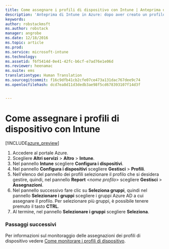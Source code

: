 ```yaml
---
title: Come assegnare i profili di dispositivo con Intune | Anteprima di Intune in Azure | Documentazione Microsoft
description: 'Anteprima di Intune in Azure: dopo aver creato un profilo di dispositivo con Intune, usare questo argomento per informazioni su come assegnarlo ai dispositivi.'
keywords: 
author: robstackmsft
ms.author: robstack
manager: angrobe
ms.date: 12/18/2016
ms.topic: article
ms.prod: 
ms.service: microsoft-intune
ms.technology: 
ms.assetid: f6f5414d-0e41-42fc-b6cf-e7ad76e1e06d
ms.reviewer: heenamac
ms.suite: ems
translationtype: Human Translation
ms.sourcegitcommit: f16c9dfb41cb2cfe07ce473a131dac767dee9c74
ms.openlocfilehash: dcd7ea8d11d3dedb3ae98f5cd678393107f14d3f


---
```


# <a name="how-to-assign-intune-device-profiles"></a>Come assegnare i profili di dispositivo con Intune

[!INCLUDE[azure_preview](../includes/azure_preview.md)]


1. Accedere al portale Azure.
2. Scegliere **Altri servizi** > **Altro** > **Intune**.
3. Nel pannello **Intune** scegliere **Configura i dispositivi**.
1. Nel pannello **Configura i dispositivi** scegliere **Gestisci** > **Profili**.
2. Nell'elenco del pannello dei profili selezionare il profilo che si desidera gestire, quindi, nel pannello **Report** <*nome profilo*>  scegliere **Gestisci** > **Assegnazioni**.
3. Nel pannello successivo fare clic su **Seleziona gruppi**, quindi nel pannello **Selezionare i gruppi** scegliere i gruppi Azure AD a cui assegnare il profilo. Per selezionare più gruppi, è possibile tenere premuto il tasto **CTRL**.
4. Al termine, nel pannello **Selezionare i gruppi** scegliere **Seleziona**.

### <a name="next-steps"></a>Passaggi successivi
Per informazioni sul monitoraggio delle assegnazioni dei profili di dispositivo vedere [Come monitorare i profili di dispositivo](how-to-monitor-device-profiles.md).



<!--HONumber=Feb17_HO1-->


